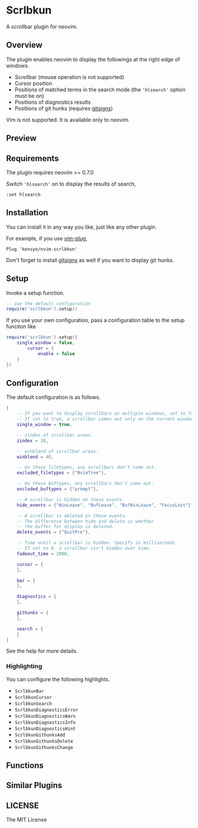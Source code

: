 # Scrlbkun

A scrollbar plugin for neovim.

## Overview

The plugin enables neovim to display the followings at the right edge of windows.

* Scrollbar (mouse operation is not supported)
* Cursor position
* Positions of matched terms in the search mode
(the `'hlsearch'` option must be on)
* Positions of diagnostics results
* Positions of git hunks (requires [gitsigns](https://github.com/lewis6991/gitsigns.nvim))

Vim is not supported. It is available only to neovim.

## Preview
<!-- TODO: write -->

## Requirements

The plugin requires neovim >= 0.7.0

Switch `'hlsearch'` on to display the results of search,

```vim
:set hlsearch
```

## Installation

You can install it in any way you like, just like any other plugin.

For example, if you use [vim-plug](https://github.com/junegunn/vim-plug),

```vim
Plug 'kensyo/nvim-scrlbkun'
```

Don't forget to install [gitsigns](https://github.com/lewis6991/gitsigns.nvim)
as well if you want to display git hunks.

## Setup

Invoke a setup function.

```lua
-- use the default configuration
require('scrlbkun').setup()
```  

If you use your own configuration,
pass a configuration table to the setup funciton
 like

```lua
require('scrlbkun').setup({
    single_window = false,
        cursor = {
            enable = false
    }
})
```

## Configuration

The default configuration is as follows.
<!-- TODO: write -->

```lua
{
    -- If you want to display scrollbars on multiple windows, set to false.
    -- If set to true, a scrollbar comes out only on the current window.
    single_window = true,

    -- zindex of scrollbar areas.
    zindex = 10,

    -- winblend of scrollbar areas.
    winblend = 40,

    -- On these filetypes, any scrollbars don't come out.
    excluded_filetypes = {"NvimTree"},

    -- On these buftypes, any scrollbars don't come out.
    excluded_buftypes = {"prompt"},

    -- A scrollbar is hidden on these events.
    hide_events = {"WinLeave", "BufLeave", "BufWinLeave", "FocusLost"},

    -- A scrollbar is deleted on these events.
    -- The difference between hide and delete is whether
    -- the buffer for display is deleted.
    delete_events = {"QuitPre"},

    -- Time until a scrollbar is hidden. Specify in milliseconds.
    -- If set to 0, a scrollbar isn't hidden over time.
    fadeout_time = 2000,

    cursor = {
    },

    bar = {
    },

    diagnostics = {
    },

    githunks = {
    },

    search = {
    }
}
```

See the help for more details.

### Highlighting

You can configure the following highlights.

* `ScrlbkunBar`
* `ScrlbkunCursor`
* `ScrlbkunSearch`
* `ScrlbkunDiagnosticsError`
* `ScrlbkunDiagnosticsWarn`
* `ScrlbkunDiagnosticsInfo`
* `ScrlbkunDiagnosticsHint`
* `ScrlbkunGithunksAdd`
* `ScrlbkunGithunksDelete`
* `ScrlbkunGithunksChange`

## Functions

<!-- TODO: write -->

## Similar Plugins
<!-- TODO: write -->

## LICENSE

The MIT License
